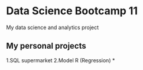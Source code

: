 # Data Science Bootcamp 11
My data science and analytics project


## My personal projects

1.SQL supermarket
2.Model R (Regression)
*
